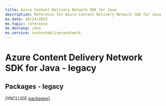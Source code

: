 ```yaml
---
title: Azure Content Delivery Network SDK for Java
description: Reference for Azure Content Delivery Network SDK for Java
ms.date: 10/24/2025
ms.topic: reference
ms.devlang: java
ms.service: contentdeliverynetwork
---
```

# Azure Content Delivery Network SDK for Java - legacy
## Packages - legacy
[!INCLUDE [packages](content-delivery-network-index.md)]